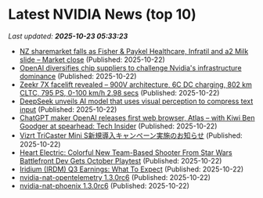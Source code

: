 # Latest NVIDIA News (top 10)
_Last updated: **2025-10-23 05:33:23**_

- [NZ sharemarket falls as Fisher & Paykel Healthcare, Infratil and a2 Milk slide – Market close](https://www.nzherald.co.nz/business/markets/shares/nz-sharemarket-falls-as-fisher-paykel-healthcare-infratil-and-a2-milk-slide-market-close/VPGH2XYVIRHG7JA2N46F54YW5M/) (Published: 2025-10-22)
- [OpenAI diversifies chip suppliers to challenge Nvidia's infrastructure dominance](https://www.digitimes.com/news/a20251022PD205/openai-nvidia-amd-broadcom-infrastructure.html) (Published: 2025-10-22)
- [Zeekr 7X facelift revealed – 900V architecture, 6C DC charging, 802 km CLTC, 795 PS, 0-100 km/h 2.98 secs](https://paultan.org/2025/10/22/zeekr-7x-facelift-revealed-900v-architecture-6c-dc-charging-802-km-cltc-795-ps-0-100-km-h-2-98-secs/) (Published: 2025-10-22)
- [DeepSeek unveils AI model that uses visual perception to compress text input](https://www.thestar.com.my/tech/tech-news/2025/10/22/deepseek-unveils-ai-model-that-uses-visual-perception-to-compress-text-input) (Published: 2025-10-22)
- [ChatGPT maker OpenAI releases first web browser, Atlas – with Kiwi Ben Goodger at spearhead: Tech Insider](https://www.nzherald.co.nz/business/companies/telecommunications/chatgpt-maker-openai-releases-its-first-web-browser-atlas-with-kiwi-ben-goodger-at-spearhead-tech-insider/DVENNXZ2INGXFJMQPUOXMQXY3U/) (Published: 2025-10-22)
- [Vizrt TriCaster Mini S新規導入キャンペーン実施のお知らせ](https://prtimes.jp/main/html/rd/p/000001007.000008686.html) (Published: 2025-10-22)
- [Heart Electric: Colorful New Team-Based Shooter From Star Wars Battlefront Dev Gets October Playtest](https://www.techpowerup.com/342125/heart-electric-colorful-new-team-based-shooter-from-star-wars-battlefront-dev-gets-october-playtest) (Published: 2025-10-22)
- [Iridium (IRDM) Q3 Earnings: What To Expect](https://finance.yahoo.com/news/iridium-irdm-q3-earnings-expect-031104592.html) (Published: 2025-10-22)
- [nvidia-nat-opentelemetry 1.3.0rc6](https://pypi.org/project/nvidia-nat-opentelemetry/1.3.0rc6/) (Published: 2025-10-22)
- [nvidia-nat-phoenix 1.3.0rc6](https://pypi.org/project/nvidia-nat-phoenix/1.3.0rc6/) (Published: 2025-10-22)
